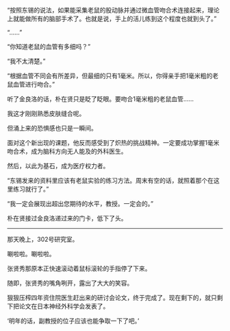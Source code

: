 “按照东锡的说法，如果能采集老鼠的股动脉并通过微血管吻合术连接起来，理论上就能做所有的脑部手术了。也就是说，手上的活儿练到这个程度也就到头了。”

“……”

“你知道老鼠的血管有多细吗？”

“我不太清楚。”

“根据血管不同会有所差异，但最细的只有1毫米。所以，你得亲手把1毫米粗的老鼠血管进行吻合。”

听了金良洛的话，朴在贤只是眨了眨眼。要吻合1毫米粗的老鼠血管……

我这才刚刚熟悉皮肤缝合呢。

但涌上来的恐惧感也只是一瞬间。

面对这个新出现的课题，他反而感受到了炽热的挑战精神。一定要成功掌握1毫米吻合术，成为脑科方向无人能及的外科医生。

然后，以此为基石，成为医疗权力者。

“东锡发来的资料里应该有老鼠实验的练习方法。周末有空的话，就照着那个在这里练习就行了。”

“我一定会展现出超出您期待的水平，教授。一定会的。”

朴在贤接过金良洛递过来的门卡，低下了头。

* * *

那天晚上，302号研究室。

唰啦啦。唰啦啦。

张贤秀那原本正快速滚动着鼠标滚轮的手指停了下来。

随即，张贤秀的嘴角咧开，露出了大大的笑容。

狠狠压榨四年资住院医生赶出来的研讨会论文，终于完成了。现在剩下的，就只剩下把论文在日本神经外科学会发表了。

‘明年的话，副教授的位子应该也能争取一下了吧。’